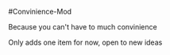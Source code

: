#Convinience-Mod

Because you can't have to much convinience

Only adds one item for now, open to new ideas